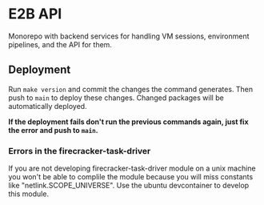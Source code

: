 # E2B API

Monorepo with backend services for handling VM sessions, environment pipelines, and the API for them.

## Deployment

Run `make version` and commit the changes the command generates.
Then push to `main` to deploy these changes. Changed packages will be automatically deployed.

**If the deployment fails don't run the previous commands again, just fix the error and push to `main`.**

### Errors in the firecracker-task-driver
If you are not developing firecracker-task-driver module on a unix machine you won't be able to complile the module because you will miss constants like "netlink.SCOPE_UNIVERSE".
Use the ubuntu devcontainer to develop this module.
